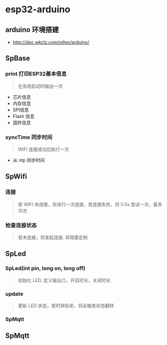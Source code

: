 # esp32-arduino


## arduino 环境搭建
- http://doc.wkclz.com/other/arduino/


## SpBase

### print 打印ESP32基本信息

> 在系统启动时输出一次

- 芯片信息
- 内存信息
- SPI信息
- Flash 信息
- 固件信息

### syncTime 同步时间

> WIFI 连接成功后执行一次 

- 从 ntp 同步时间


## SpWifi


### 连接

> 若 WIFI 未连接，将进行一次连接，若连接失败，将 0.5s 尝试一次，最多10次


### 检查连接状态

> 若未连接，将发起连接. 非阻塞定制


## SpLed

### SpLed(int pin, long on, long off)

> 初始化 LED, 定义输出口，开启时长，关闭时长

### update

> 更新 LED 状态，若时钟到来，将会触发状态翻转


### SpMqtt


## SpMqtt

### 